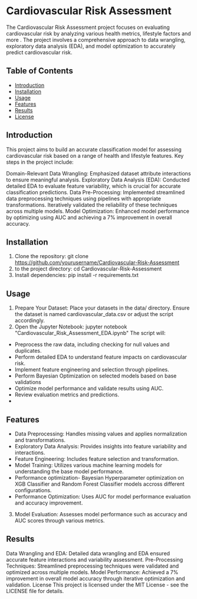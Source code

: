 # Cardiovascular Risk Assessment

The Cardiovascular Risk Assessment project focuses on evaluating cardiovascular risk by analyzing various health metrics, lifestyle factors and more . The project involves a comprehensive approach to data wrangling, exploratory data analysis (EDA), and model optimization to accurately predict cardiovascular risk. 

## Table of Contents
- [Introduction](#introduction)
- [Installation](#installation)
- [Usage](#usage)
- [Features](#features)
- [Results](#results)
- [License](#license)


## Introduction

This project aims to build an accurate classification model for assessing cardiovascular risk based on a range of health and lifestyle features. Key steps in the project include:

Domain-Relevant Data Wrangling: Emphasized dataset attribute interactions to ensure meaningful analysis.
Exploratory Data Analysis (EDA): Conducted detailed EDA to evaluate feature variability, which is crucial for accurate classification predictions.
Data Pre-Processing: Implemented streamlined data preprocessing techniques using pipelines with appropriate transformations. Iteratively validated the reliability of these techniques across multiple models.
Model Optimization: Enhanced model performance by optimizing using AUC and achieving a 7% improvement in overall accuracy.


## Installation

1. Clone the repository:
git clone https://github.com/yourusername/Cardiovascular-Risk-Assessment
2.  to the project directory:
cd Cardiovascular-Risk-Assessment
3. Install dependencies:
pip install -r requirements.txt

## Usage
1. Prepare Your Dataset: Place your datasets in the data/ directory. Ensure the dataset is named cardiovascular_data.csv or adjust the script accordingly.
2. Open the Jupyter Notebook:
jupyter notebook "Cardiovascular_Risk_Assessment_EDA.ipynb"
The script will:
- Preprocess the raw data, including checking for null values and duplicates.
- Perform detailed EDA to understand feature impacts on cardiovascular risk.
- Implement feature engineering and selection through pipelines.
- Perform Bayesian Optimization on selected models based on base validations
- Optimize model performance and validate results using AUC.
- Review evaluation metrics and predictions.
- 
## Features
- Data Preprocessing: Handles missing values and applies normalization and transformations.
- Exploratory Data Analysis: Provides insights into feature variability and interactions.
- Feature Engineering: Includes feature selection and transformation.
- Model Training: Utilizes various machine learning models for understanding the base model performance.
- Performance optimization- Bayesian Hyperparameter optimization on XGB Classifier and Random Forest Classifier models accross different configurations.
- Performance Optimization: Uses AUC for model performance evaluation and accuracy improvement.
3. Model Evaluation: Assesses model performance such as accuracy and AUC scores through various metrics.
  
## Results
Data Wrangling and EDA: Detailed data wrangling and EDA ensured accurate feature interactions and variability assessment.
Pre-Processing Techniques: Streamlined preprocessing techniques were validated and optimized across multiple models.
Model Performance: Achieved a 7% improvement in overall model accuracy through iterative optimization and validation.
License
This project is licensed under the MIT License - see the LICENSE file for details.
